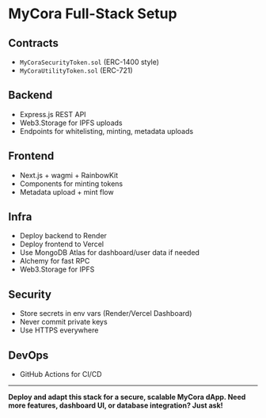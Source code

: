 # MyCora Full-Stack Setup

## Contracts
- `MyCoraSecurityToken.sol` (ERC-1400 style)
- `MyCoraUtilityToken.sol` (ERC-721)

## Backend
- Express.js REST API
- Web3.Storage for IPFS uploads
- Endpoints for whitelisting, minting, metadata uploads

## Frontend
- Next.js + wagmi + RainbowKit
- Components for minting tokens
- Metadata upload + mint flow

## Infra
- Deploy backend to Render
- Deploy frontend to Vercel
- Use MongoDB Atlas for dashboard/user data if needed
- Alchemy for fast RPC
- Web3.Storage for IPFS

## Security
- Store secrets in env vars (Render/Vercel Dashboard)
- Never commit private keys
- Use HTTPS everywhere

## DevOps
- GitHub Actions for CI/CD

---

**Deploy and adapt this stack for a secure, scalable MyCora dApp. Need more features, dashboard UI, or database integration? Just ask!**